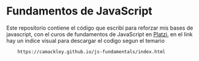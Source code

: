 # Fundamentos de JavaScript

Este repositorio contiene el código que escribí para reforzar mis bases de javascript, con el curos de fundamentos de JavaScript en [Platzi](https://platzi.com), en el link hay un indice visual para descargar el codigo segun el temario

        https://camackley.github.io/js-fundamentals/index.html
